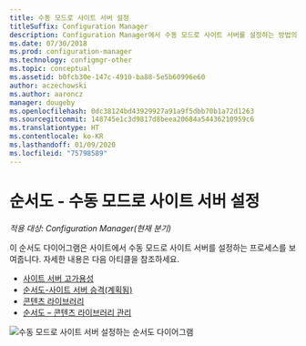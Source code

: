 ```yaml
---
title: 수동 모드로 사이트 서버 설정
titleSuffix: Configuration Manager
description: Configuration Manager에서 수동 모드로 사이트 서버를 설정하는 방법의 순서도 다이어그램입니다.
ms.date: 07/30/2018
ms.prod: configuration-manager
ms.technology: configmgr-other
ms.topic: conceptual
ms.assetid: b0fcb30e-147c-4910-ba88-5e5b60996e60
author: aczechowski
ms.author: aaroncz
manager: dougeby
ms.openlocfilehash: 0dc38124bd43929927a91a9f5dbb70b1a72d1263
ms.sourcegitcommit: 148745e1c3d9817d8beea20684a54436210959c6
ms.translationtype: HT
ms.contentlocale: ko-KR
ms.lasthandoff: 01/09/2020
ms.locfileid: "75798589"
---
```

# <a name="flowchart---set-up-a-site-server-in-passive-mode"></a>순서도 - 수동 모드로 사이트 서버 설정

*적용 대상: Configuration Manager(현재 분기)*

이 순서도 다이어그램은 사이트에서 수동 모드로 사이트 서버를 설정하는 프로세스를 보여줍니다. 자세한 내용은 다음 아티클을 참조하세요.  
- [사이트 서버 고가용성](/sccm/core/servers/deploy/configure/site-server-high-availability)
- [순서도-사이트 서버 승격(계획됨)](/sccm/core/servers/deploy/configure/promote-site-server-flowchart)
- [콘텐츠 라이브러리](/sccm/core/plan-design/hierarchy/the-content-library)
- [순서도 – 콘텐츠 라이브러리 관리](/sccm/core/plan-design/hierarchy/manage-content-library-flowchart)


![수동 모드로 사이트 서버 설정하는 순서도 다이어그램](media/passive-site-server-setup.png)
